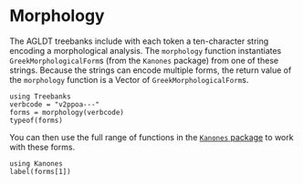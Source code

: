 

# Morphology

The AGLDT treebanks include with each token a ten-character string encoding a morphological analysis. The `morphology` function instantiates `GreekMorphologicalForm`s (from the `Kanones` package) from one of these strings.  Because the strings can encode multiple forms, the return value of the `morphology` function is a Vector of `GreekMorphologicalForm`s.

```@example morph
using Treebanks
verbcode = "v2ppoa---"
forms = morphology(verbcode)
typeof(forms)
```

You can then use the full range of functions in the [`Kanones` package](https://neelsmith.github.io/Kanones.jl/stable/) to work with these forms.

```@example morph
using Kanones
label(forms[1])
```